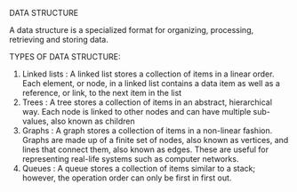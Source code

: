 DATA STRUCTURE

A data structure is a specialized format for organizing, processing, retrieving and storing data.

TYPES OF DATA STRUCTURE:

1) Linked lists :
  A linked list stores a collection of items in a linear order. Each element, or node, in a linked list contains a data item as well as a reference, or link, to the next item in the list
2) Trees :
  A tree stores a collection of items in an abstract, hierarchical way. Each node is linked to other nodes and can have multiple sub-values, also known as children
3) Graphs :
  A graph stores a collection of items in a non-linear fashion. Graphs are made up of a finite set of nodes, also known as vertices, and lines that connect them, also known as edges. These are useful for representing real-life systems such as computer networks.
4) Queues : 
  A queue stores a collection of items similar to a stack; however, the operation order can only be first in first out.
